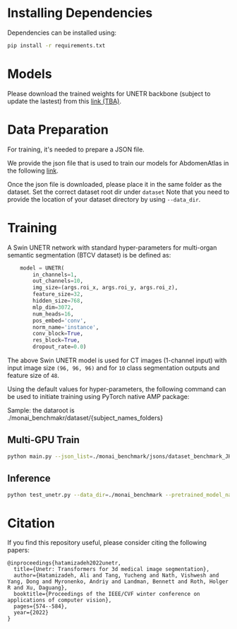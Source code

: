 

# Installing Dependencies
Dependencies can be installed using:
``` bash
pip install -r requirements.txt
```

# Models

Please download the trained weights for UNETR backbone (subject to update the lastest) from this <a href=""> link (TBA)</a>.


# Data Preparation

For training, it's needed to prepare a JSON file. 

We provide the json file that is used to train our models for AbdomenAtlas in the following <a href="https://drive.google.com/file/d/1t4fIQQkONv7ArTSZe4Nucwkk1KfdUDvW/view?usp=sharing"> link</a>.

Once the json file is downloaded, please place it in the same folder as the dataset. 
Set the correct dataset root dir under ```dataset```
Note that you need to provide the location of your dataset directory by using ```--data_dir```.

# Training

A Swin UNETR network with standard hyper-parameters for multi-organ semantic segmentation (BTCV dataset) is be defined as:

``` python
    model = UNETR(
        in_channels=1,
        out_channels=10,
        img_size=(args.roi_x, args.roi_y, args.roi_z),
        feature_size=32,
        hidden_size=768,
        mlp_dim=3072,
        num_heads=16,
        pos_embed='conv',
        norm_name='instance',
        conv_block=True,
        res_block=True,
        dropout_rate=0.0)
```

The above Swin UNETR model is used for CT images (1-channel input) with input image size ```(96, 96, 96)``` and for ```10``` class segmentation outputs and feature size of  ```48```.

Using the default values for hyper-parameters, the following command can be used to initiate training using PyTorch native AMP package:

Sample: the dataroot is ./monai_benchmakr/dataset/{subject_names_folders}

## Multi-GPU Train

``` bash
python main.py --json_list=./monai_benchmark/jsons/dataset_benchmark_JHU.json --data_dir=./monai_benchmark --roi_x=96 --roi_y=96 --roi_z=96 --batch_size=1 --max_epochs=30000 --save_checkpoint true --distributed true --optim_lr=2e-4 --val_every 40 --logdir "unetr_s3"
```

## Inference

``` bash
python test_unetr.py --data_dir=./monai_benchmark --pretrained_model_name model_unetr_s2.pt
```


# Citation
If you find this repository useful, please consider citing the following papers:

```
@inproceedings{hatamizadeh2022unetr,
  title={Unetr: Transformers for 3d medical image segmentation},
  author={Hatamizadeh, Ali and Tang, Yucheng and Nath, Vishwesh and Yang, Dong and Myronenko, Andriy and Landman, Bennett and Roth, Holger R and Xu, Daguang},
  booktitle={Proceedings of the IEEE/CVF winter conference on applications of computer vision},
  pages={574--584},
  year={2022}
}
```
